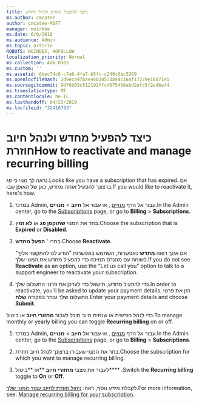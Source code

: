 ```yaml
---
title: כיצד להפעיל מחדש ולנהל חידוש
ms.author: cmcatee
author: cmcatee-MSFT
manager: mnirkhe
ms.date: 6/6/2018
ms.audience: Admin
ms.topic: article
ROBOTS: NOINDEX, NOFOLLOW
localization_priority: Normal
ms.collection: Adm_O365
ms.custom: ''
ms.assetid: 6bec74c6-c7a6-4fa7-b5fc-c246c6ec5269
ms.openlocfilehash: 2d9eca47bae44034573844c16af17229e16871e5
ms.sourcegitcommit: 9d78905c512192ffc4675468abd2efc5f2e4baf4
ms.translationtype: MT
ms.contentlocale: he-IL
ms.lasthandoff: 04/23/2019
ms.locfileid: "32416793"
---
```

# <a name="how-to-reactivate-and-manage-recurring-billing"></a><span data-ttu-id="82692-102">כיצד להפעיל מחדש ולנהל חיוב חוזרת</span><span class="sxs-lookup"><span data-stu-id="82692-102">How to reactivate and manage recurring billing</span></span>

<span data-ttu-id="82692-103">נראה לך מנוי כי פג.</span><span class="sxs-lookup"><span data-stu-id="82692-103">Looks like you have a subscription that has expired.</span></span> <span data-ttu-id="82692-104">אם ברצונך להפעיל אותה מחדש, כאן של האופן שבו.</span><span class="sxs-lookup"><span data-stu-id="82692-104">If you would like to reactivate it, here's how.</span></span>
  
1. <span data-ttu-id="82692-105">במרכז Admin, עבור אל הדף [מנויים](https://go.microsoft.com/fwlink/p/?linkid=842054) , או עבור אל **חיוב** \> **מנויים**.</span><span class="sxs-lookup"><span data-stu-id="82692-105">In the Admin center, go to the [Subscriptions](https://go.microsoft.com/fwlink/p/?linkid=842054) page, or go to **Billing** \> **Subscriptions**.</span></span>
    
2. <span data-ttu-id="82692-106">בחר את המנוי **שתוקפן פג** או **לא זמין**.</span><span class="sxs-lookup"><span data-stu-id="82692-106">Choose the subscription that is **Expired** or **Disabled**.</span></span>
    
3. <span data-ttu-id="82692-107">בחרו ' **הפעל מחדש**.</span><span class="sxs-lookup"><span data-stu-id="82692-107">Choose **Reactivate**.</span></span>
    
    <span data-ttu-id="82692-108">אם אינך רואה **מחדש** כאפשרות, השתמש באפשרות "הודע לנו להתקשר אליך" לשוחח עם מהנדס תמיכה כדי להפעיל מחדש את המנוי שלך.</span><span class="sxs-lookup"><span data-stu-id="82692-108">If you do not see **Reactivate** as an option, use the "Let us call you" option to talk to a support engineer to reactivate your subscription.</span></span> 
    
4. <span data-ttu-id="82692-109">כדי להפעיל מחדש, תישאל כדי לעדכן את פרטי התשלום שלך.</span><span class="sxs-lookup"><span data-stu-id="82692-109">In order to reactivate, you'll be asked to update your payment details.</span></span> <span data-ttu-id="82692-110">הזן את פרטי התשלום שלך ובחר בפקודה **שלח**.</span><span class="sxs-lookup"><span data-stu-id="82692-110">Enter your payment details and choose **Submit**.</span></span>
    
<span data-ttu-id="82692-111">כדי לנהל חודשית או שנתית חיוב תוכל לעבור **מחזורי חיוב** או ביטול.</span><span class="sxs-lookup"><span data-stu-id="82692-111">To manage monthly or yearly billing you can toggle **Recurring billing** on or off.</span></span> 
  
1. <span data-ttu-id="82692-112">במרכז Admin, עבור אל הדף [מנויים](https://go.microsoft.com/fwlink/p/?linkid=842054) , או עבור אל **חיוב** \> **מנויים**.</span><span class="sxs-lookup"><span data-stu-id="82692-112">In the Admin center, go to the [Subscriptions](https://go.microsoft.com/fwlink/p/?linkid=842054) page, or go to **Billing** \> **Subscriptions**.</span></span>
    
2. <span data-ttu-id="82692-113">בחר את המנוי שעבורו ברצונך לנהל חיוב חוזרת.</span><span class="sxs-lookup"><span data-stu-id="82692-113">Choose the subscription for which you want to manage recurring billing.</span></span>
    
3. <span data-ttu-id="82692-114">לעבור את מצבי **מחזורי חיוב** \*\*או \*\*ביטול\*\*\*\* .</span><span class="sxs-lookup"><span data-stu-id="82692-114">Switch the **Recurring billing** toggle to **On** or **Off**.</span></span>
    
<span data-ttu-id="82692-115">לקבלת מידע נוסף, ראה: [ניהול חוזרת לחיוב עבור המנוי שלך](https://support.office.com/article/8d83b530-f4ca-47f6-a666-e5791cbacc7e).</span><span class="sxs-lookup"><span data-stu-id="82692-115">For more information, see: [Manage recurring billing for your subscription](https://support.office.com/article/8d83b530-f4ca-47f6-a666-e5791cbacc7e).</span></span>
  

